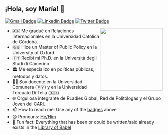 ## ¡Hola, soy María! 👋

[![Gmail Badge](https://img.shields.io/badge/-Gmail-c14438?style=flat&logo=Gmail&logoColor=white)](mailto:ma.angeleslasa@gmail.com "Email")
[![Linkedin Badge](https://img.shields.io/badge/-LinkedIn-0072b1?style=flat&logo=Linkedin&logoColor=white)](https://www.linkedin.com/in/marialasa/ "LinkedIn")
[![Twitter Badge](https://img.shields.io/badge/-Twitter-00acee?style=flat&logo=Twitter&logoColor=white)](https://twitter.com/intent/follow?screen_name=condolasa "Follow on Twitter")

<a href="http://marialasa.com"><img src="https://cdn-images-1.medium.com/max/126/1*CEe_RnDV4Uc92tSSfe5IYw@2x.png" align="right" height="200" /></a>

- 🇦🇷 Me gradué en Relaciones Internacionales en la Universidad Católica de Córdoba.
- 🇬🇧 Hice un Master of Public Policy en la University of Oxford.
- 🇮🇹 Recibí mi Ph.D. en la Università degli Studi di Camerino.
- 🏛️ Me especializo en políticas públicas, métodos y datos.
- 👩‍🏫 Soy docente en la Universidad Comunera (🇵🇾) y en la Universidad Torcuato Di Tella (🇦🇷).
- 🌐 Orgullosa integrante de RLadies Global, Red de Politólogas y el Grupo Joven del CARI.
- 📫 How to reach me: Use any of the [badges](#hi-there-im-samujjwaal-) above
- 😄 Pronouns: [He/Him](https://www.mypronouns.org/he-him)
- 👾 Fun fact: Everything that has been or could be written/said already exists in the [Library of Babel](https://libraryofbabel.info/)

